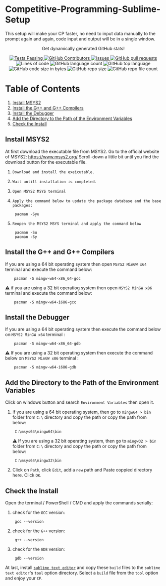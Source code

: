 # Competitive-Programming-Sublime-Setup
This setup will make your CP faster, no need to input data manually to the prompt again and again, code input and output will be in a single window.

 <p align="center">Get dynamically generated GitHub stats!</p>

<p align="center">
  <a href="https://github.com/vividblueprint/Competitive-Programming-Sublime-Setup/actions">
    <img alt="Tests Passing" src="https://github.com/anuraghazra/github-readme-stats/workflows/Test/badge.svg"/>
  </a>
  <a href="https://github.com/vividblueprint/Competitive-Programming-Sublime-Setup/contributors">
    <img alt="GitHub Contributors" src="https://img.shields.io/github/contributors/vividblueprint/Competitive-Programming-Sublime-Setup"/>
  </a>
  <a href="https://github.com/vividblueprint/Competitive-Programming-Sublime-Setup/issues">
    <img alt="Issues" src="https://img.shields.io/github/issues/vividblueprint/Competitive-Programming-Sublime-Setup?color=0088ff"/>
  </a>
  <a href="https://github.com/vividblueprint/Competitive-Programming-Sublime-Setup/pulls">
    <img alt="GitHub pull requests" src="https://img.shields.io/github/issues-pr/vividblueprint/Competitive-Programming-Sublime-Setup?color=0088ff">
  </a>
  <br />
<img alt="Lines of code" src="https://img.shields.io/tokei/lines/github/vividblueprint/Competitive-Programming-Sublime-Setup?color=green">
<img alt="GitHub language count" src="https://img.shields.io/github/languages/count/vividblueprint/Competitive-Programming-Sublime-Setup?color=302df0">
<img alt="GitHub top language" src="https://img.shields.io/github/languages/top/vividblueprint/Competitive-Programming-Sublime-Setup">
<img alt="GitHub code size in bytes" src="https://img.shields.io/github/languages/code-size/vividblueprint/Competitive-Programming-Sublime-Setup?color=0088ff">
<img alt="GitHub repo size" src="https://img.shields.io/github/repo-size/vividblueprint/Competitive-Programming-Sublime-Setup?color=00ff00f">
<img alt="GitHub repo file count" src="https://img.shields.io/github/directory-file-count/vividblueprint/Competitive-Programming-Sublime-Setup">
</p>

# Table of Contents
1. [Install MSYS2](#install-msys2)
1. [Install the G++ and G++ Compilers](#install-the-g-and-g-compilers)
1. [Install the Debugger](#install-the-debugger)
1. [Add the Directory to the Path of the Environment Variables](#add-the-directory-to-the-path-of-the-environment-variables)
1. [Check the Install](#check-the-install)

## Install MSYS2
At first download the executable file from MSYS2. Go to the official website of MSYS2: https://www.msys2.org/
Scroll-down a little bit until you find the download button for the executable file.
1. `Download and install the exeicutable.`
1. `Wait untill installation is completed.`
1. `Open MSYS2 MSYS terminal`
1. `Apply the command below to update the package database and the base packages:`

        pacman -Syu
1. `Reopen the MSYS2 MSYS terminal and apply the command below`

        pacman -Su
        pacman -Sy

## Install the G++ and G++ Compilers
If you are using a 64 bit operating system
then open `MSYS2 MinGW x64` terminal and execute the command below:

        pacman -S mingw-w64-x86_64-gcc 

⚠️ if you are using a 32 bit operatiog system then open `MSYS2 MinGW x86` terminal and execute the command below:

        pacman -S mingw-w64-i686-gcc

## Install the Debugger
If you are using a 64 bit operating system then execute the command below on `MSYS2 MinGW x64` terminal :

        pacman -S mingw-w64-x86_64-gdb

⚠️ If you are using a 32 bit operating system then execute the command below on `MSYS2 MinGW x86` terminal :

        pacman -S mingw-w64-i686-gdb

## Add the Directory to the Path of the Environment Variables

Click on windows button and search `Environment Variables` then open it.

1. If you are using a 64 bit operating system, then go to `mingw64 > bin` folder from `C:\` directory and copy the path or copy the path from below:

        C:\msys64\mingw64\bin

    ⚠️ If you are using a 32 bit operating system, then go to `mingw32 > bin` folder from `C:\` directory and copy the path or copy the path from below:

        C:\msys64\mingw32\bin

1. Click on `Path`, click `Edit`, add a   `new` path and Paste coppied directory here. Click `OK`.

## Check the Install
Open the terminal / PowerShell / CMD and apply the commands serially:

1. check for the `GCC` version:

        gcc --version
        
1. check for the `G++` version:

        g++ --version
1. check for the `GDB` version:

        gdb --version

At last, install [`sublime text editor`](https://www.sublimetext.com/download) and copy these `build` files to the `sublime text editor`'s `tool` option directory. Select a `build` file from the `tool` option and enjoy your `CP`.